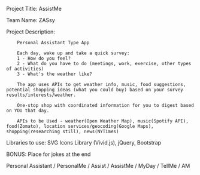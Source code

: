 Project Title: AssistMe

Team Name: ZASsy

Project Description: 

        Personal Assistant Type App

        Each day, wake up and take a quick survey:
        1 - How do you feel?
        2 - What do you have to do (meetings, work, exercise, other types of activities)
        3 - What's the weather like?

        The app uses APIs to get weather info, music, food suggestions, potential shopping ideas (what you could buy) based on your survey results/interests/weather.

        One-stop shop with coordinated information for you to digest based on YOU that day.

        APIs to be Used - weather(Open Weather Map), music(Spotify API), food(Zomato), location services/geocoding(Google Maps), shopping(researching still), news(NYTimes)

Libraries to use: SVG Icons Library (Vivid.js), jQuery, Bootstrap


BONUS: Place for jokes at the end



Personal Assistant / PersonalMe / Assist / AssistMe / MyDay / TellMe / AM
